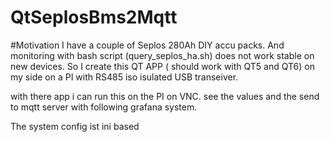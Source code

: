 # QtSeplosBms2Mqtt

#Motivation
I have a couple of Seplos 280Ah DIY accu packs.
And monitoring with bash script (query_seplos_ha.sh) does not work stable on new devices.
So I create this QT APP ( should work with QT5 and QT6) on my side 
on a PI with RS485 iso isulated USB transeiver.

with there app i can run this on the PI on VNC.
see the values and the send to mqtt server with following grafana system.

The system config ist ini based 